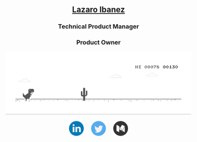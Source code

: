 ## <p align="center"><a href="https://lazaroibanez.me/">Lazaro Ibanez</a></p>

### <p align="center">Technical Product Manager</p>

### <p align="center">Product Owner</p>

![image](https://github.com/LazaroIbanez/LazaroIbanez/blob/master/images/dino.gif)

<p align="center">
  <a href="http://bit.ly/LazaroLinkedIn"><img src="https://github.com/LazaroIbanez/LazaroIbanez/blob/master/images/linkedin.png" width="40" height="40" alt="LinkedIn"></a>
  &nbsp; &nbsp;
  <a href="http://bit.ly/LazaroITwitter"><img src="https://github.com/LazaroIbanez/LazaroIbanez/blob/master/images/twitter.png" width="40" height="40" alt="Twitter"></a>
  &nbsp; &nbsp;
  <a href="https://medium.com/theagilemanager"><img src="https://github.com/LazaroIbanez/LazaroIbanez/blob/master/images/medium.png" width="40" height="40" alt="The Agile Manager"></a>
</p>
